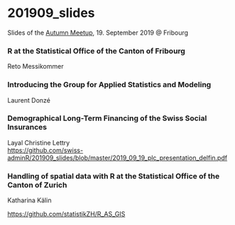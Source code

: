 # 201909_slides
Slides of the [Autumn Meetup](https://www.meetup.com/de-DE/adminR/events/263835294/), 19. September 2019 @ Fribourg



### R at the Statistical Office of the Canton of Fribourg
Reto Messikommer

### Introducing the Group for Applied Statistics and Modeling
Laurent Donzé

### Demographical Long-Term Financing of the Swiss Social Insurances
Layal Christine Lettry  
https://github.com/swiss-adminR/201909_slides/blob/master/2019_09_19_plc_presentation_delfin.pdf

### Handling of spatial data with R at the Statistical Office of the Canton of Zurich
Katharina Kälin

https://github.com/statistikZH/R_AS_GIS

